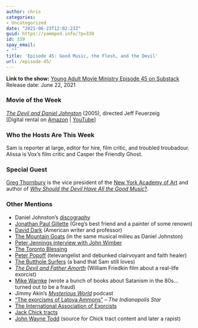 ```yaml
---
author: chris
categories:
- Uncategorized
date: "2021-06-23T12:02:23Z"
guid: https://yammpod.info/?p=339
id: 339
spay_email:
- ""
title: 'Episode 45: Good Music, the Flesh, and the Devil'
url: /episode-45/
---
```

 

**Link to the show:** [Young Adult Movie Ministry Episode 45 on Substack](https://yammpod.substack.com/p/episode-45-good-music-the-flesh-and)  
Release date: June 22, 2021

### Movie of the Week

_[_The Devil and Daniel Johnston_](https://www.imdb.com/title/tt0436231/?ref_=nv_sr_srsg_3)_ (2005), directed Jeff Feuerzeig  
[Digital rental on [Amazon](https://www.amazon.com/Devil-Daniel-Johnston/dp/B000J16ZYK) | [YouTube](https://www.youtube.com/watch?v=usP3dUJBrQo)]

### Who the Hosts Are This Week

Sam is reporter at large, editor for hire, film critic, and troubled troubadour. Alissa is Vox&#8217;s film critic and Casper the Friendly Ghost.

### Special Guest

[Greg Thornbury](https://twitter.com/Greg_Thornbury) is the vice president of the [New York Academy of Art](https://nyaa.edu/) and author of [_Why Should the Devil Have All the Good Music_?](https://bookshop.org/a/20775/9781101907078). 

### Other Mentions

  * Daniel Johnston&#8217;s [discography](https://en.wikipedia.org/wiki/Daniel_Johnston_discography)
  * [Jonathan Paul Gillette](http://www.jonnypaulgillette.com/) (Greg&#8217;s best friend and a painter of some renown)
  * [David Dark](https://en.wikipedia.org/wiki/David_Dark) (American writer and professor)
  * [The Mountain Goats](https://www.mountain-goats.com/) (in the same musical milieu as Daniel Johnston)
  * [Peter Jennings interview with John Wimber](https://www.youtube.com/watch?v=9I9YCue3Fkk)
  * [The Toronto Blessing](https://en.wikipedia.org/wiki/Toronto_Blessing)
  * [Peter Popoff](https://en.wikipedia.org/wiki/Peter_Popoff) (televangelist and debunked clairvoyant and faith healer)
  * [The Butthole Surfers](https://en.wikipedia.org/wiki/Butthole_Surfers) (a band that Sam still loves)
  * _[The Devil and Father Amorth](https://www.imdb.com/title/tt6883152/?ref_=nv_sr_srsg_0)_ (William Friedkin film about a real-life exorcist)
  * [Mike Warnke](https://en.wikipedia.org/wiki/Mike_Warnke) (wrote a bunch of books about Satanism in the 80s&#8230; turned out to be a fraud)
  * Jimmy Akin&#8217;s _[Mysterious World](https://jimmyakin.com/)_ podcast
  * [&#8220;The exorcisms of Latoya Ammons&#8221;](https://www.indystar.com/story/news/2014/01/25/the-disposession-of-latoya-ammons/4892553/) &#8211; _The Indianapolis Star_
  * [The International Association of Exorcists](https://en.wikipedia.org/wiki/International_Association_of_Exorcists)
  * [Jack Chick tracts](https://www.chick.com/)
  * [John Wayne Todd](https://en.wikipedia.org/wiki/John_Todd_(conspiracy_theorist)) (source for Chick tract content and later a rapist)<figure class="wp-block-embed is-type-video is-provider-youtube wp-block-embed-youtube wp-embed-aspect-4-3 wp-has-aspect-ratio">

<div class="wp-block-embed__wrapper">
</div></figure>